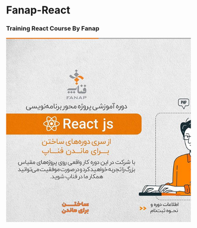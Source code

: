 # Fanap-React

### Training React Course By Fanap

<p align="center">
  <img src="https://raw.githubusercontent.com/MR-Mostafa/Fanap-React/main/info.jpg">
</p>
